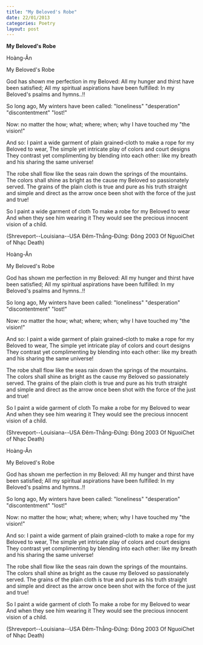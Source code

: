 ```yaml
---
title: "My Beloved's Robe"
date: 22/01/2013
categories: Poetry
layout: post
---
```


**My Beloved's Robe**

Hoàng-Ân

My Beloved's Robe


God has shown me perfection
in my Beloved:
All my hunger and thirst
have been satisfied;
All my spiritual aspirations
have been fulfilled:
In my Beloved's psalms and hymns..!!

So long ago,
My winters have been called:
     "loneliness"
     "desperation"
     "discontentment"
     "lost!"

Now: no matter the
how; what; where; when; why
I have touched my
      "the vision!"

And so:
I paint a wide garment of plain grained-cloth
to make a rope for my Beloved to wear,
The simple yet intricate play
of colors and court designs
They contrast yet complimenting
by blending into each other:
       like my breath and his
       sharing the same universe!

The robe shall flow
like the seas rain down
the springs of the mountains.
The colors shall shine
as bright as the cause
my Beloved so passionately served.
The grains of the plain cloth
is true and pure as his truth
straight and simple and direct
as the arrow o­nce been shot
with the force of the just and true!

So I paint a wide garment of cloth
To make a robe for my Beloved to wear
And when they see him wearing it
They would see the precious
      innocent vision of
      a child.


(Shreveport--Louisiana--USA
 Đêm-Thẳng-Đứng: Đông 2003
 Of NguoiChet of Nhạc Death)

Hoàng-Ân

My Beloved's Robe


God has shown me perfection
in my Beloved:
All my hunger and thirst
have been satisfied;
All my spiritual aspirations
have been fulfilled:
In my Beloved's psalms and hymns..!!

So long ago,
My winters have been called:
     "loneliness"
     "desperation"
     "discontentment"
     "lost!"

Now: no matter the
how; what; where; when; why
I have touched my
      "the vision!"

And so:
I paint a wide garment of plain grained-cloth
to make a rope for my Beloved to wear,
The simple yet intricate play
of colors and court designs
They contrast yet complimenting
by blending into each other:
       like my breath and his
       sharing the same universe!

The robe shall flow
like the seas rain down
the springs of the mountains.
The colors shall shine
as bright as the cause
my Beloved so passionately served.
The grains of the plain cloth
is true and pure as his truth
straight and simple and direct
as the arrow o­nce been shot
with the force of the just and true!

So I paint a wide garment of cloth
To make a robe for my Beloved to wear
And when they see him wearing it
They would see the precious
      innocent vision of
      a child.


(Shreveport--Louisiana--USA
 Đêm-Thẳng-Đứng: Đông 2003
 Of NguoiChet of Nhạc Death)

Hoàng-Ân

My Beloved's Robe


God has shown me perfection
in my Beloved:
All my hunger and thirst
have been satisfied;
All my spiritual aspirations
have been fulfilled:
In my Beloved's psalms and hymns..!!

So long ago,
My winters have been called:
     "loneliness"
     "desperation"
     "discontentment"
     "lost!"

Now: no matter the
how; what; where; when; why
I have touched my
      "the vision!"

And so:
I paint a wide garment of plain grained-cloth
to make a rope for my Beloved to wear,
The simple yet intricate play
of colors and court designs
They contrast yet complimenting
by blending into each other:
       like my breath and his
       sharing the same universe!

The robe shall flow
like the seas rain down
the springs of the mountains.
The colors shall shine
as bright as the cause
my Beloved so passionately served.
The grains of the plain cloth
is true and pure as his truth
straight and simple and direct
as the arrow o­nce been shot
with the force of the just and true!

So I paint a wide garment of cloth
To make a robe for my Beloved to wear
And when they see him wearing it
They would see the precious
      innocent vision of
      a child.


(Shreveport--Louisiana--USA
 Đêm-Thẳng-Đứng: Đông 2003
 Of NguoiChet of Nhạc Death)
